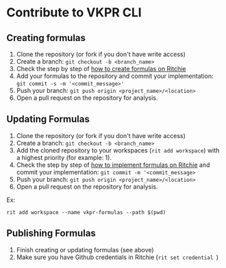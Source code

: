 
# Contribute to VKPR CLI

## Creating formulas

1. Clone the repository (or fork if you don't have write access)
2. Create a branch: `git checkout -b <branch_name>`
3. Check the step by step of [how to create formulas on Ritchie](https://docs.ritchiecli.io/tutorials/formulas/how-to-create-formulas)
4. Add your formulas to the repository and commit your implementation: `git commit -s -m '<commit_message>'`
5. Push your branch: `git push origin <project_name>/<location>`
6. Open a pull request on the repository for analysis.

## Updating Formulas

1. Clone the repository (or fork if you don't have write access)
2. Create a branch: `git checkout -b <branch_name>`
3. Add the cloned repository to your workspaces (`rit add workspace`) with a highest priority (for example: 1).
4. Check the step by step of [how to implement formulas on Ritchie](https://docs.ritchiecli.io/tutorials/formulas/how-to-implement-a-formula)
and commit your implementation: `git commit -m '<commit_message>`
5. Push your branch: `git push origin <project_name>/<location>`
6. Open a pull request on the repository for analysis.

Ex:

```
rit add workspace --name vkpr-formulas --path $(pwd)
```

## Publishing Formulas

1. Finish creating or updating formulas (see above)
2. Make sure you have Github credentials in Ritchie (`rit set credential `)